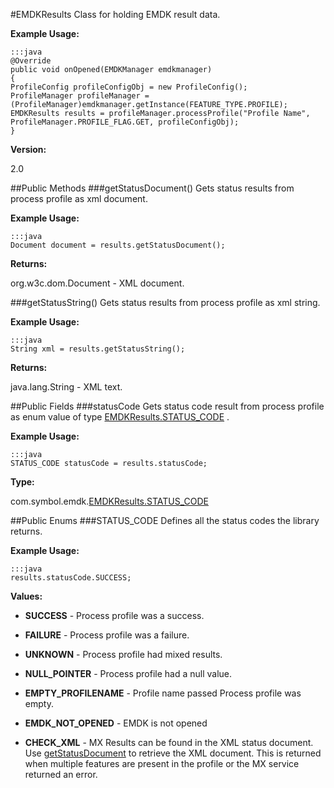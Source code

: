 #EMDKResults
Class for holding EMDK result data.

**Example Usage:**

	:::java
	@Override
	public void onOpened(EMDKManager emdkmanager)
	{
	ProfileConfig profileConfigObj = new ProfileConfig();
	ProfileManager profileManager = (ProfileManager)emdkmanager.getInstance(FEATURE_TYPE.PROFILE);
	EMDKResults results = profileManager.processProfile("Profile Name", ProfileManager.PROFILE_FLAG.GET, profileConfigObj);
	}


**Version:**

2.0

##Public Methods
###getStatusDocument()
Gets status results from process profile as xml document.

**Example Usage:**

	:::java
	Document document = results.getStatusDocument();


**Returns:**

org.w3c.dom.Document - XML document.

###getStatusString()
Gets status results from process profile as xml string.

**Example Usage:**

	:::java
	String xml = results.getStatusString();


**Returns:**

java.lang.String - XML text.

##Public Fields
###statusCode
Gets status code result from process profile as enum value of type [EMDKResults.STATUS_CODE](EMDKResults.STATUS_CODE)	.

**Example Usage:**

	:::java
	STATUS_CODE statusCode = results.statusCode;


**Type:**

com.symbol.emdk.[EMDKResults.STATUS_CODE](EMDKResults.STATUS_CODE)

##Public Enums
###STATUS_CODE
Defines all the status codes the library returns.

**Example Usage:**

	:::java
	results.statusCode.SUCCESS;


**Values:**

* **SUCCESS** - Process profile was a success.

* **FAILURE** - Process profile was a failure.

* **UNKNOWN** - Process profile had mixed results.

* **NULL_POINTER** - Process profile had a null value.

* **EMPTY_PROFILENAME** - Profile name passed Process profile was empty.

* **EMDK_NOT_OPENED** - EMDK is not opened

* **CHECK_XML** - MX Results can be found in the XML status
 document. Use [getStatusDocument](#getStatusDocument()) to retrieve the XML document. This is returned when multiple features are present in the profile or the MX service returned an error.